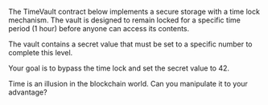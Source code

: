 The TimeVault contract below implements a secure storage with a time lock mechanism. The vault is designed to remain locked for a specific time period (1 hour) before anyone can access its contents.

The vault contains a secret value that must be set to a specific number to complete this level.

Your goal is to bypass the time lock and set the secret value to 42.

Time is an illusion in the blockchain world. Can you manipulate it to your advantage?